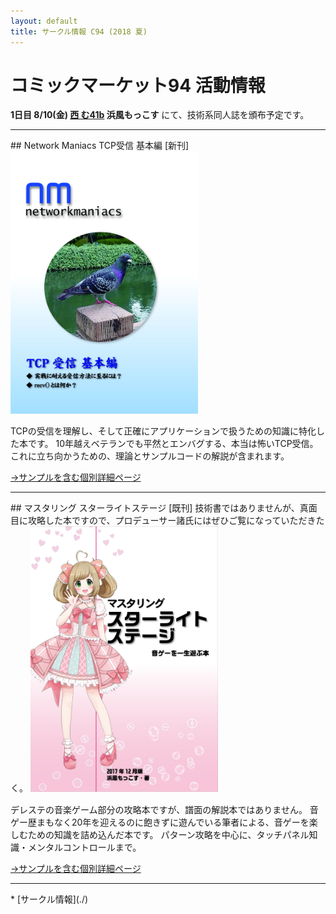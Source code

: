 ```yaml
---
layout: default
title: サークル情報 C94 (2018 夏)
---
```


コミックマーケット94 活動情報
====
**1日目 8/10(金) [西 む41b](https://webcatalog-free.circle.ms/Map#13921853/day=Day1/hall=w12/scale=1) 浜風もっこす**
にて、技術系同人誌を頒布予定です。

<hr/>
## Network Maniacs TCP受信 基本編 [新刊]

<a href="nwm/cover/tcp_recv_basic.png" rel="lightbox">
  <img src="nwm/cover/tcp_recv_basic.png" alt="Network Maniacs TCP受信 基本編 表紙" style="width: 300px;"/>
</a>

TCPの受信を理解し、そして正確にアプリケーションで扱うための知識に特化した本です。
10年越えベテランでも平然とエンバグする、本当は怖いTCP受信。これに立ち向かうための、理論とサンプルコードの解説が含まれます。

<a href="nwm/tcp_recv_basic.html">→サンプルを含む個別詳細ページ</a>

<hr/>
## マスタリング スターライトステージ [既刊]
技術書ではありませんが、真面目に攻略した本ですので、プロデューサー諸氏にはぜひご覧になっていただきたく。

<a href="./C93/C93-cover.png" rel="lightbox">
  <img src="./C93/C93-cover.png" alt="デレステ攻略本 表紙" style="width: 300px;"/>
</a>

デレステの音楽ゲーム部分の攻略本ですが、譜面の解説本ではありません。
音ゲー歴まもなく20年を迎えるのに飽きずに遊んでいる筆者による、音ゲーを楽しむための知識を詰め込んだ本です。
パターン攻略を中心に、タッチパネル知識・メンタルコントロールまで。

<a href="./c93.html">→サンプルを含む個別詳細ページ</a>

<hr/>
* [サークル情報](./)
